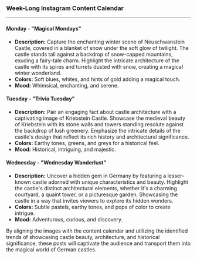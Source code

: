 ### Week-Long Instagram Content Calendar

---

#### Monday - "Magical Mondays"
- **Description:** Capture the enchanting winter scene of Neuschwanstein Castle, covered in a blanket of snow under the soft glow of twilight. The castle stands tall against a backdrop of snow-capped mountains, exuding a fairy-tale charm. Highlight the intricate architecture of the castle with its spires and turrets dusted with snow, creating a magical winter wonderland.
- **Colors:** Soft blues, whites, and hints of gold adding a magical touch.
- **Mood:** Whimsical, enchanting, and serene.

#### Tuesday - "Trivia Tuesday"
- **Description:** Pair an engaging fact about castle architecture with a captivating image of Kriebstein Castle. Showcase the medieval beauty of Kriebstein with its stone walls and towers standing resolute against the backdrop of lush greenery. Emphasize the intricate details of the castle's design that reflect its rich history and architectural significance.
- **Colors:** Earthy tones, greens, and greys for a historical feel.
- **Mood:** Historical, intriguing, and majestic.

#### Wednesday - "Wednesday Wanderlust"
- **Description:** Uncover a hidden gem in Germany by featuring a lesser-known castle adorned with unique characteristics and beauty. Highlight the castle's distinct architectural elements, whether it's a charming courtyard, a quaint tower, or a picturesque garden. Showcasing the castle in a way that invites viewers to explore its hidden wonders.
- **Colors:** Subtle pastels, earthy tones, and pops of color to create intrigue.
- **Mood:** Adventurous, curious, and discovery.

By aligning the images with the content calendar and utilizing the identified trends of showcasing castle beauty, architecture, and historical significance, these posts will captivate the audience and transport them into the magical world of German castles.